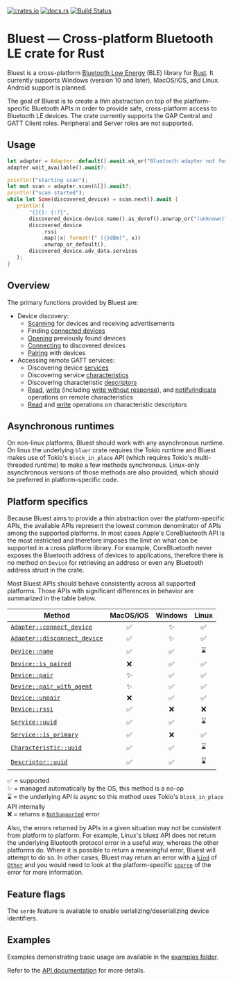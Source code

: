 [![crates.io][crates-badge]][crates-url] [![docs.rs][docs-badge]][docs-url]
[![Build Status][actions-badge]][actions-url]

[crates-badge]: https://img.shields.io/crates/v/bluest
[crates-url]: https://crates.io/crates/bluest
[docs-badge]: https://docs.rs/bluest/badge.svg
[docs-url]: https://docs.rs/bluest
[actions-badge]: https://github.com/alexmoon/bluest/workflows/CI/badge.svg
[actions-url]: https://github.com/alexmoon/bluest/actions?query=workflow%3ACI+branch%3Amain

# Bluest — Cross-platform Bluetooth LE crate for Rust

<!-- cargo-rdme start -->

Bluest is a cross-platform [Bluetooth Low Energy] (BLE) library for [Rust]. It currently supports Windows (version
10 and later), MacOS/iOS, and Linux. Android support is planned.

The goal of Bluest is to create a *thin* abstraction on top of the platform-specific Bluetooth APIs in order to
provide safe, cross-platform access to Bluetooth LE devices. The crate currently supports the GAP Central and
GATT Client roles. Peripheral and Server roles are not supported.

[Rust]: https://www.rust-lang.org/
[Bluetooth Low Energy]: https://www.bluetooth.com/specifications/specs/

## Usage

```rust
let adapter = Adapter::default().await.ok_or("Bluetooth adapter not found")?;
adapter.wait_available().await?;

println!("starting scan");
let mut scan = adapter.scan(&[]).await?;
println!("scan started");
while let Some(discovered_device) = scan.next().await {
   println!(
       "{}{}: {:?}",
       discovered_device.device.name().as_deref().unwrap_or("(unknown)"),
       discovered_device
           .rssi
           .map(|x| format!(" ({}dBm)", x))
           .unwrap_or_default(),
       discovered_device.adv_data.services
   );
}
```

## Overview

The primary functions provided by Bluest are:

- Device discovery:
  - [Scanning][Adapter::scan] for devices and receiving advertisements
  - Finding [connected devices][Adapter::connected_devices]
  - [Opening][Adapter::open_device] previously found devices
  - [Connecting][Adapter::connect_device] to discovered devices
  - [Pairing][Device::pair] with devices
- Accessing remote GATT services:
  - Discovering device [services][Device::discover_services]
  - Discovering service [characteristics][Service::discover_characteristics]
  - Discovering characteristic [descriptors][Characteristic::discover_descriptors]
  - [Read][Characteristic::read], [write][Characteristic::write] (including
    [write without response][Characteristic::write_without_response]), and
    [notify/indicate][Characteristic::notify] operations on remote characteristics
  - [Read][Descriptor::read] and [write][Descriptor::write] operations on characteristic descriptors

## Asynchronous runtimes

On non-linux platforms, Bluest should work with any asynchronous runtime. On linux the underlying `bluer` crate
requires the Tokio runtime and Bluest makes use of Tokio's `block_in_place` API (which requires Tokio's
multi-threaded runtime) to make a few methods synchronous. Linux-only asynchronous versions of those methods are
also provided, which should be preferred in platform-specific code.

## Platform specifics

Because Bluest aims to provide a thin abstraction over the platform-specific APIs, the available APIs represent the
lowest common denominator of APIs among the supported platforms. In most cases Apple's CoreBluetooth API is the
most restricted and therefore imposes the limit on what can be supported in a cross platform library. For example,
CoreBluetooth never exposes the Bluetooth address of devices to applications, therefore there is no method on
`Device` for retrieving an address or even any Bluetooth address struct in the crate.

Most Bluest APIs should behave consistently across all supported platforms. Those APIs with significant differences
in behavior are summarized in the table below.

| Method                                     | MacOS/iOS | Windows | Linux |
|--------------------------------------------|:---------:|:-------:|:-----:|
| [`Adapter::connect_device`][Adapter::connect_device]       | ✅ | ✨ | ✅ |
| [`Adapter::disconnect_device`][Adapter::disconnect_device] | ✅ | ✨ | ✅ |
| [`Device::name`][Device::name]                             | ✅ | ✅ | ⌛️ |
| [`Device::is_paired`][Device::is_paired]                   | ❌ | ✅ | ✅ |
| [`Device::pair`][Device::pair]                             | ✨ | ✅ | ✅ |
| [`Device::pair_with_agent`][Device::pair_with_agent]       | ✨ | ✅ | ✅ |
| [`Device::unpair`][Device::unpair]                         | ❌ | ✅ | ✅ |
| [`Device::rssi`][Device::rssi]                             | ✅ | ❌ | ❌ |
| [`Service::uuid`][Service::uuid]                           | ✅ | ✅ | ⌛️ |
| [`Service::is_primary`][Service::is_primary]               | ✅ | ❌ | ✅ |
| [`Characteristic::uuid`][Characteristic::uuid]             | ✅ | ✅ | ⌛️ |
| [`Descriptor::uuid`][Descriptor::uuid]                     | ✅ | ✅ | ⌛️ |

✅ = supported  
✨ = managed automatically by the OS, this method is a no-op  
⌛️ = the underlying API is async so this method uses Tokio's `block_in_place` API internally  
❌ = returns a [`NotSupported`][error::ErrorKind::NotSupported] error

Also, the errors returned by APIs in a given situation may not be consistent from platform to platform. For example,
Linux's bluez API does not return the underlying Bluetooth protocol error in a useful way, whereas the other
platforms do. Where it is possible to return a meaningful error, Bluest will attempt to do so. In other cases,
Bluest may return an error with a [`kind`][Error::kind] of [`Other`][error::ErrorKind::Other] and you would need to
look at the platform-specific [`source`][std::error::Error::source] of the error for more information.

## Feature flags

The `serde` feature is available to enable serializing/deserializing device
identifiers.

## Examples

Examples demonstrating basic usage are available in the [examples folder].

[examples folder]: https://github.com/alexmoon/bluest/tree/master/bluest/examples

<!-- cargo-rdme end -->

Refer to the [API documentation] for more details.

[API documentation]: https://docs.rs/bluest
[Adapter::scan]: https://docs.rs/bluest/latest/bluest/struct.Adapter.html#method.scan
[Adapter::connected_devices]: https://docs.rs/bluest/latest/bluest/struct.Adapter.html#method.connected_devices
[Adapter::open_device]: https://docs.rs/bluest/latest/bluest/struct.Adapter.html#method.open_device
[Adapter::connect_device]: https://docs.rs/bluest/latest/bluest/struct.Adapter.html#method.connect_device
[Adapter::disconnect_device]: https://docs.rs/bluest/latest/bluest/struct.Adapter.html#method.disconnect_device
[Device::name]: https://docs.rs/bluest/latest/bluest/struct.Device.html#method.name
[Device::is_connected]: https://docs.rs/bluest/latest/bluest/struct.Device.html#method.is_connected
[Device::is_paired]: https://docs.rs/bluest/latest/bluest/struct.Device.html#method.is_paired
[Device::pair]: https://docs.rs/bluest/latest/bluest/struct.Device.html#method.pair
[Device::pair_with_agent]: https://docs.rs/bluest/latest/bluest/struct.Device.html#method.pair_with_agent
[Device::unpair]: https://docs.rs/bluest/latest/bluest/struct.Device.html#method.unpair
[Device::discover_services]: https://docs.rs/bluest/latest/bluest/struct.Device.html#method.discover_services
[Device::rssi]: https://docs.rs/bluest/latest/bluest/struct.Device.html#method.rssi
[Service::uuid]: https://docs.rs/bluest/latest/bluest/struct.Service.html#method.uuid
[Service::is_primary]: https://docs.rs/bluest/latest/bluest/struct.Service.html#method.is_primary
[Service::discover_characteristics]: https://docs.rs/bluest/latest/bluest/struct.Service.html#method.discover_characteristics
[Characteristic::uuid]: https://docs.rs/bluest/latest/bluest/struct.Characteristic.html#method.uuid
[Characteristic::properties]: https://docs.rs/bluest/latest/bluest/struct.Characteristic.html#method.properties
[Characteristic::discover_descriptors]: https://docs.rs/bluest/latest/bluest/struct.Characteristic.html#method.discover_descriptors
[Characteristic::read]: https://docs.rs/bluest/latest/bluest/struct.Characteristic.html#method.read
[Characteristic::write]: https://docs.rs/bluest/latest/bluest/struct.Characteristic.html#method.write
[Characteristic::write_without_response]: https://docs.rs/bluest/latest/bluest/struct.Characteristic.html#method.write_without_response
[Characteristic::notify]: https://docs.rs/bluest/latest/bluest/struct.Characteristic.html#method.notify
[Descriptor::uuid]: https://docs.rs/bluest/latest/bluest/struct.Descriptor.html#method.uuid
[Descriptor::read]: https://docs.rs/bluest/latest/bluest/struct.Descriptor.html#method.read
[Descriptor::write]: https://docs.rs/bluest/latest/bluest/struct.Descriptor.html#method.write
[Error::kind]: https://docs.rs/bluest/latest/bluest/error/struct.Error.html#method.kind
[error::ErrorKind::NotSupported]: https://docs.rs/bluest/latest/bluest/error/enum.ErrorKind.html#variant.NotSupported
[error::ErrorKind::Other]: https://docs.rs/bluest/latest/bluest/error/enum.ErrorKind.html#variant.Other
[std::error::Error::source]: https://doc.rust-lang.org/stable/std/error/trait.Error.html#method.source
